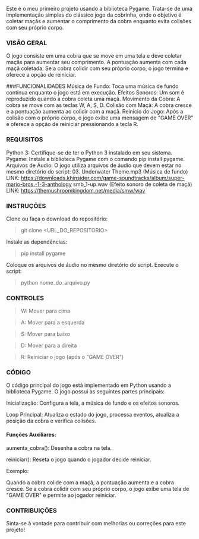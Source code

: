Este é o meu primeiro projeto usando a biblioteca Pygame. Trata-se de uma implementação simples do clássico jogo da cobrinha, onde o objetivo é coletar maçãs e aumentar o comprimento da cobra enquanto evita colisões com seu próprio corpo.

### VISÃO GERAL
O jogo consiste em uma cobra que se move em uma tela e deve coletar maçãs para aumentar seu comprimento. A pontuação aumenta com cada maçã coletada. Se a cobra colidir com seu próprio corpo, o jogo termina e oferece a opção de reiniciar.

###FUNCIONALIDADES
Música de Fundo: Toca uma música de fundo contínua enquanto o jogo está em execução.
Efeitos Sonoros: Um som é reproduzido quando a cobra coleta uma maçã.
Movimento da Cobra: A cobra se move com as teclas W, A, S, D.
Colisão com Maçã: A cobra cresce e a pontuação aumenta ao colidir com a maçã.
Reinício do Jogo: Após a colisão com o próprio corpo, o jogo exibe uma mensagem de "GAME OVER" e oferece a opção de reiniciar pressionando a tecla R.

### REQUISITOS
Python 3: Certifique-se de ter o Python 3 instalado em seu sistema.
Pygame: Instale a biblioteca Pygame com o comando pip install pygame.
Arquivos de Áudio: O jogo utiliza arquivos de áudio que devem estar no mesmo diretório do script:
03. Underwater Theme.mp3 (Música de fundo) LINK: https://downloads.khinsider.com/game-soundtracks/album/super-mario-bros.-1-3-anthology
smb_1-up.wav (Efeito sonoro de coleta de maçã) LINK: https://themushroomkingdom.net/media/smw/wav

### INSTRUÇÕES
Clone ou faça o download do repositório:
>git clone <URL_DO_REPOSITORIO>

Instale as dependências:
>pip install pygame

Coloque os arquivos de áudio no mesmo diretório do script.
Execute o script:
>python nome_do_arquivo.py


### CONTROLES
>W: Mover para cima

>A: Mover para a esquerda

>S: Mover para baixo

>D: Mover para a direita

>R: Reiniciar o jogo (após o "GAME OVER")

### CÓDIGO
O código principal do jogo está implementado em Python usando a biblioteca Pygame. O jogo possui as seguintes partes principais:

Inicialização: Configura a tela, a música de fundo e os efeitos sonoros.

Loop Principal: Atualiza o estado do jogo, processa eventos, atualiza a posição da cobra e verifica colisões.

#### Funções Auxiliares:

aumenta_cobra(): Desenha a cobra na tela.

reiniciar(): Reseta o jogo quando o jogador decide reiniciar.

Exemplo:

Quando a cobra colide com a maçã, a pontuação aumenta e a cobra cresce. Se a cobra colidir com seu próprio corpo, o jogo exibe uma tela de "GAME OVER" e permite ao jogador reiniciar.

### CONTRIBUIÇÕES
Sinta-se à vontade para contribuir com melhorias ou correções para este projeto!
